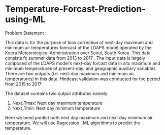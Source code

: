 # Temperature-Forcast-Prediction-using-ML

Problem Statement :

This data is for the purpose of bias correction of next-day maximum and minimum air
temperatures forecast of the LDAPS model operated by the Koera Meteorological 
Administration over Seoul, South Korea. This data consists fo summer data from 2013
to 2017 . The input data is largely composed of the LDAPS model's next-day forcast 
data in situ maximum and minimum temperatures of present-day. and geographic auxiliary
variables. There are two outputs (i.e. next-day maximum and minimum air temperatures)
in this data. Hindeast validation was conducted  for the period from 2015 to 2017

The dataset contains two output attributes namely

1) Next_Tmax: Next day maximum temperature
2) Next_Tmin: Next day minimum temperature

Here we beed predict both next day maximum and next day minimum air temperature. We will
use Ragression . ML algorithms to predict the temperature.
